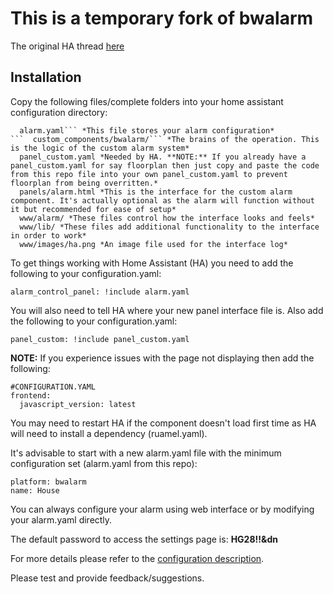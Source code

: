 # This is a temporary fork of bwalarm
The original HA thread [here](https://community.home-assistant.io/t/yet-another-take-on-an-alarm-system/32386)

## Installation

Copy the following files/complete folders into your home assistant configuration directory:
```
  alarm.yaml```	*This file stores your alarm configuration*
```  custom_components/bwalarm/``` *The brains of the operation. This is the logic of the custom alarm system*
  panel_custom.yaml *Needed by HA. **NOTE:** If you already have a panel_custom.yaml for say floorplan then just copy and paste the code from this repo file into your own panel_custom.yaml to prevent floorplan from being overritten.*
  panels/alarm.html *This is the interface for the custom alarm component. It's actually optional as the alarm will function without it but recommended for ease of setup*
  www/alarm/ *These files control how the interface looks and feels*
  www/lib/ *These files add additional functionality to the interface in order to work*
  www/images/ha.png *An image file used for the interface log*
```

To get things working with Home Assistant (HA) you need to add the following to your configuration.yaml:
```
alarm_control_panel: !include alarm.yaml
```
You will also need to tell HA where your new panel interface file is. Also add the following to your configuration.yaml:
```
panel_custom: !include panel_custom.yaml
```

**NOTE:** If you experience issues with the page not displaying then add the following:
```
#CONFIGURATION.YAML
frontend:
  javascript_version: latest
```
You may need to restart HA if the component doesn't load first time as HA will need to install a dependency (ruamel.yaml).

It's advisable to start with a new alarm.yaml file with the minimum configuration set (alarm.yaml from this repo):
```
platform: bwalarm
name: House
```
You can always configure your alarm using web interface or by modifying your alarm.yaml directly.

The default password to access the settings page is: **HG28!!&dn**

For more details please refer to the [configuration description](https://github.com/akasma74/Hass-Custom-Alarm/blob/master/guidance/configuration.md).

Please test and provide feedback/suggestions.
